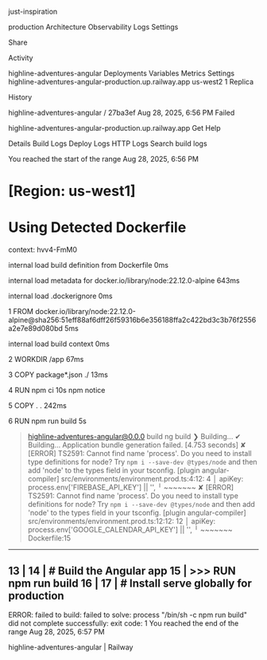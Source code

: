 just-inspiration


production
Architecture
Observability
Logs
Settings

Share





Activity


highline-adventures-angular
Deployments
Variables
Metrics
Settings
highline-adventures-angular-production.up.railway.app
us-west2
1 Replica














History

highline-adventures-angular
/
27ba3ef
Aug 28, 2025, 6:56 PM
Failed

highline-adventures-angular-production.up.railway.app
Get Help

Details
Build Logs
Deploy Logs
HTTP Logs
Search build logs

You reached the start of the range
Aug 28, 2025, 6:56 PM
 
[Region: us-west1]
=========================
Using Detected Dockerfile
=========================

context: hvv4-FmM0

internal
load build definition from Dockerfile
0ms

internal
load metadata for docker.io/library/node:22.12.0-alpine
643ms

internal
load .dockerignore
0ms

1
FROM docker.io/library/node:22.12.0-alpine@sha256:51eff88af6dff26f59316b6e356188ffa2c422bd3c3b76f2556a2e7e89d080bd
5ms

internal
load build context
0ms

2
WORKDIR /app
67ms

3
COPY package*.json ./
13ms

4
RUN npm ci
10s
npm notice

5
COPY . .
242ms

6
RUN npm run build
5s
> highline-adventures-angular@0.0.0 build
> ng build
❯ Building...
✔ Building...
Application bundle generation failed. [4.753 seconds]
✘ [ERROR] TS2591: Cannot find name 'process'. Do you need to install type definitions for node? Try `npm i --save-dev @types/node` and then add 'node' to the types field in your tsconfig. [plugin angular-compiler]
    src/environments/environment.prod.ts:4:12:
      4 │     apiKey: process.env['FIREBASE_API_KEY'] || '',
        ╵             ~~~~~~~
✘ [ERROR] TS2591: Cannot find name 'process'. Do you need to install type definitions for node? Try `npm i --save-dev @types/node` and then add 'node' to the types field in your tsconfig. [plugin angular-compiler]
    src/environments/environment.prod.ts:12:12:
      12 │     apiKey: process.env['GOOGLE_CALENDAR_API_KEY'] || '',
         ╵             ~~~~~~~
Dockerfile:15
-------------------
13 |
14 |     # Build the Angular app
15 | >>> RUN npm run build
16 |
17 |     # Install serve globally for production
-------------------
ERROR: failed to build: failed to solve: process "/bin/sh -c npm run build" did not complete successfully: exit code: 1
You reached the end of the range
Aug 28, 2025, 6:57 PM


highline-adventures-angular | Railway